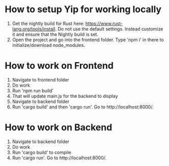 <h1>How to setup Yip for working locally</h1>

1. Get the nightly build for Rust here: https://www.rust-lang.org/tools/install. Do not use the default settings. Instead customize it and ensure that the Nightly build is set.
2. Open the project and go into the frontend folder. Type 'npm i' in there to initialize/download node_modules.

<h1>How to work on Frontend</h1>

1. Navigate to frontend folder
2. Do work
3. Run 'npm run build'
4. That will update main.js for the backend to display
5. Navigate to backend folder
6. Run 'cargo build' and then 'cargo run'. Go to http://localhost:8000/.

<h1>How to work on Backend</h1>

1. Navigate to backend folder
2. Do work
3. Run 'cargo build' to compile
4. Run 'cargo run'. Go to http://localhost:8000/.